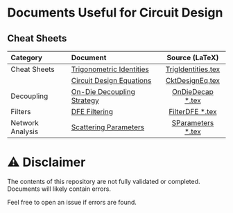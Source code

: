 # Documents Useful for Circuit Design

## Cheat Sheets

| Category | Document | Source (LaTeX) |
| :------- | :------- | :------------: |
| Cheat Sheets     | [Trigonometric Identities](RepoPDF/TrigIdentities.pdf) | [TrigIdentities.tex](LaTeX/CheatSheets/TrigIdentities.tex) |
|                  | [Circuit Design Equations](RepoPDF/CktDesignEq.pdf) | [CktDesignEq.tex](LaTeX/CheatSheets/CktDesignEq.tex) |
| Decoupling       | [On-Die Decoupling Strategy](RepoPDF/OnDieDecap.pdf) | [OnDieDecap \*.tex](LaTeX/OnDieDecap/) |
| Filters          | [DFE Filtering](RepoPDF/FilterDFE.pdf) | [FilterDFE \*.tex](LaTeX/FilterDFE/) |
| Network Analysis | [Scattering Parameters](RepoPDF/SParameters.pdf) | [SParameters \*.tex](LaTeX/SParameters/) |

# :warning: Disclaimer

The contents of this repository are not fully validated or completed.  Documents will likely contain errors.

Feel free to open an issue if errors are found.
